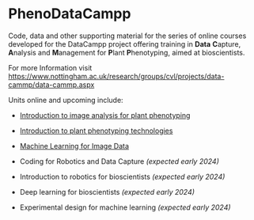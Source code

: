 # PhenoDataCampp

Code, data and other supporting material for the series of online courses developed for the DataCampp project offering training in **Data** **C**apture, **A**nalysis and **M**anagement for **P**lant **P**henotyping, aimed at bioscientists.

For more Information visit <https://www.nottingham.ac.uk/research/groups/cvl/projects/data-cammp/data-cammp.aspx>

Units online and upcoming include:

* [Introduction to image analysis for plant phenotyping](https://www.futurelearn.com/courses/introduction-to-image-analysis-for-plant-phenotyping/1)

* [Introduction to plant phenotyping technologies](https://www.futurelearn.com/courses/plant-phenotyping-technologies/1)

* [Machine Learning for Image Data](https://www.futurelearn.com/courses/machine-learning-for-image-data/1)

* Coding for Robotics and Data Capture *(expected early 2024)*

* Introduction to robotics for bioscientists *(expected early 2024)*

* Deep learning for bioscientists *(expected early 2024)*

* Experimental design for machine learning *(expected early 2024)*
